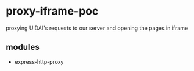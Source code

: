 # proxy-iframe-poc

proxying UIDAI's requests to our server and opening the pages in iframe

## modules
* express-http-proxy